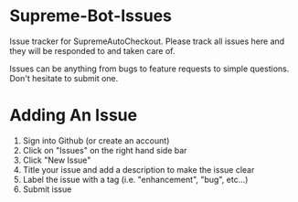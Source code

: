 Supreme-Bot-Issues
==================

Issue tracker for SupremeAutoCheckout. Please track all issues here and they will be responded to and taken care of.

Issues can be anything from bugs to feature requests to simple questions. Don't hesitate to submit one. 

Adding An Issue
===============

1. Sign into Github (or create an account)
2. Click on "Issues" on the right hand side bar
3. Click "New Issue"
4. Title your issue and add a description to make the issue clear
5. Label the issue with a tag (i.e. "enhancement", "bug", etc...)
6. Submit issue


